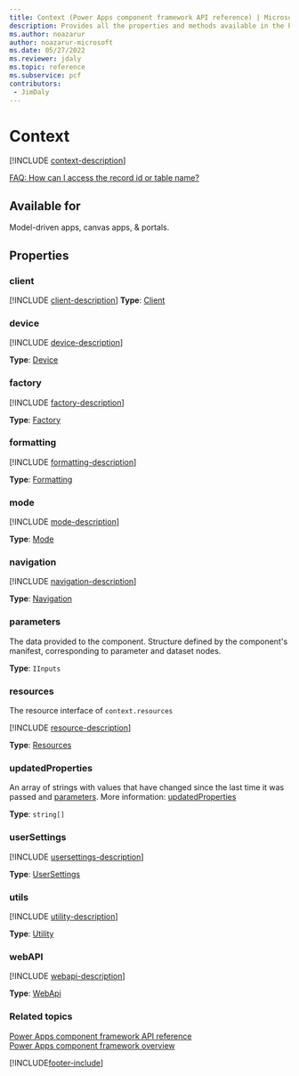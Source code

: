 ```yaml
---
title: Context (Power Apps component framework API reference) | Microsoft Docs
description: Provides all the properties and methods available in the Power Apps component framework
ms.author: noazarur
author: noazarur-microsoft
ms.date: 05/27/2022
ms.reviewer: jdaly
ms.topic: reference
ms.subservice: pcf
contributors:
 - JimDaly
---
```


# Context

[!INCLUDE [context-description](includes/context-description.md)]

[FAQ: How can I access the record id or table name?](../faq.yml#how-can-i-access-the-record-id-or-table-name)

## Available for

Model-driven apps, canvas apps, & portals.

## Properties

### client

[!INCLUDE [client-description](includes/client-description.md)]
**Type**: [Client](client.md)

### device

[!INCLUDE [device-description](includes/device-description.md)]

**Type**: [Device](device.md)

### factory

[!INCLUDE [factory-description](includes/factory-description.md)]

**Type**: [Factory](factory.md)

### formatting

[!INCLUDE [formatting-description](includes/formatting-description.md)]

**Type**: [Formatting](formatting.md)

### mode

[!INCLUDE [mode-description](includes/mode-description.md)]

**Type**: [Mode](mode.md)

### navigation

[!INCLUDE [navigation-description](includes/navigation-description.md)]

**Type**: [Navigation](navigation.md)

### parameters

The data provided to the component. Structure defined by the component's manifest, corresponding to parameter and dataset nodes.

**Type**: `IInputs`

### resources

The resource interface of `context.resources`

[!INCLUDE [resource-description](includes/resources-description.md)]

**Type**: [Resources](resources.md)

### updatedProperties

An array of strings with values that have changed since the last time it was passed and [parameters](#parameters). More information: [updatedProperties](updatedproperties.md)

**Type**: `string[]`

### userSettings

[!INCLUDE [usersettings-description](includes/usersettings-description.md)]

**Type**: [UserSettings](usersettings.md)

### utils

[!INCLUDE [utility-description](includes/utility-description.md)]

**Type**: [Utility](utility.md)

### webAPI

[!INCLUDE [webapi-description](includes/webapi-description.md)]

**Type**: [WebApi](webapi.md)

### Related topics

[Power Apps component framework API reference](../reference/index.md)<br/>
[Power Apps component framework overview](../overview.md)

[!INCLUDE[footer-include](../../../includes/footer-banner.md)]
